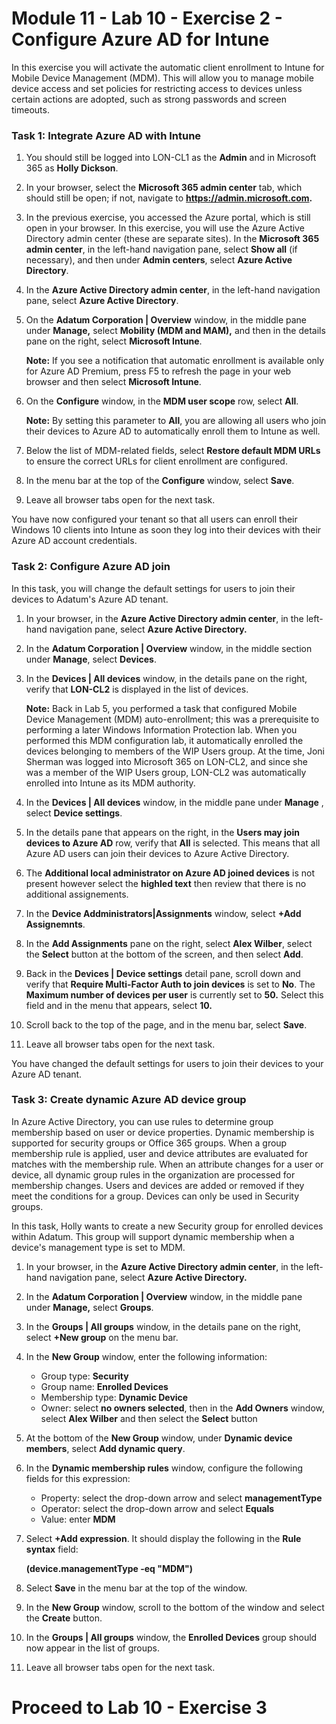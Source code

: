 # Module 11 - Lab 10 - Exercise 2 - Configure Azure AD for Intune 

In this exercise you will activate the automatic client enrollment to Intune for Mobile Device Management (MDM). This will allow you to manage mobile device access and set policies for restricting access to devices unless certain actions are adopted, such as strong passwords and screen timeouts.

### Task 1: Integrate Azure AD with Intune

1. You should still be logged into LON-CL1 as the **Admin** and in Microsoft 365 as **Holly Dickson**.

2. In your browser, select the **Microsoft 365 admin center** tab, which should still be open; if not, navigate to **https://admin.microsoft.com.** 

3. In the previous exercise, you accessed the Azure portal, which is still open in your browser. In this exercise, you will use the Azure Active Directory admin center (these are separate sites). In the **Microsoft 365 admin center**, in the left-hand navigation pane, select **Show all** (if necessary), and then under **Admin centers**, select **Azure Active Directory**.

4. In the **Azure Active Directory admin center**, in the left-hand navigation pane, select **Azure Active Directory**.

5. On the **Adatum Corporation | Overview** window, in the middle pane under **Manage,** select **Mobility (MDM and MAM),** and then in the details pane on the right, select **Microsoft Intune**.<br/>

    **Note:** If you see a notification that automatic enrollment is available only for Azure AD Premium, press F5 to refresh the page in your web browser and then select **Microsoft Intune**.

6. On the **Configure** window, in the **MDM user scope** row, select **All**.<br/>

    **Note:** By setting this parameter to **All**, you are allowing all users who join their devices to Azure AD to automatically enroll them to Intune as well.

7. Below the list of MDM-related fields, select **Restore default MDM URLs** to ensure the correct URLs for client enrollment are configured.

8. In the menu bar at the top of the **Configure** window, select **Save**.

9. Leave all browser tabs open for the next task.

You have now configured your tenant so that all users can enroll their Windows 10 clients into Intune as soon they log into their devices with their Azure AD account credentials.


### Task 2: Configure Azure AD join

In this task, you will change the default settings for users to join their devices to Adatum's Azure AD tenant.

1. In your browser, in the **Azure Active Directory admin center**, in the left-hand navigation pane, select **Azure Active Directory.**

2. In the **Adatum Corporation | Overview** window, in the middle section under **Manage**, select **Devices**.

3. In the **Devices | All devices** window, in the details pane on the right, verify that **LON-CL2** is displayed in the list of devices. <br/>

   **Note:** Back in Lab 5, you performed a task that configured Mobile Device Management (MDM) auto-enrollment; this was a prerequisite to performing a later Windows Information Protection lab. When you performed this MDM configuration lab, it automatically enrolled the devices belonging to members of the WIP Users group. At the time, Joni Sherman was logged into Microsoft 365 on LON-CL2, and since she was a member of the WIP Users group, LON-CL2 was automatically enrolled into Intune as its MDM authority.

4. In the **Devices | All devices** window, in the middle pane under **Manage** , select **Device settings**.

5. In the details pane that appears on the right, in the **Users may join devices to Azure AD** row, verify that **All** is selected. This means that all Azure AD users can join their devices to Azure Active Directory.

6. The **Additional local administrator on Azure AD joined devices** is not present however select the **highled text** then review that there is no additional assignements.

7. In the **Device Addministrators|Assignments** window, select **+Add Assignemnts**.

8. In the **Add Assignments** pane on the right, select **Alex Wilber**, select the **Select** button at the bottom of the screen, and then select **Add**.

9. Back in the **Devices | Device settings** detail pane, scroll down and verify that **Require Multi-Factor Auth to join devices** is set to **No**. The **Maximum number of devices per user** is currently set to **50.** Select this field and in the menu that appears, select **10.**

10. Scroll back to the top of the page, and in the menu bar, select **Save**.

11. Leave all browser tabs open for the next task.

You have changed the default settings for users to join their devices to your Azure AD tenant.


### Task 3: Create dynamic Azure AD device group
In Azure Active Directory, you can use rules to determine group membership based on user or device properties. Dynamic membership is supported for security groups or Office 365 groups. When a group membership rule is applied, user and device attributes are evaluated for matches with the membership rule. When an attribute changes for a user or device, all dynamic group rules in the organization are processed for membership changes. Users and devices are added or removed if they meet the conditions for a group. Devices can only be used in Security groups.

In this task, Holly wants to create a new Security group for enrolled devices within Adatum. This group will support dynamic membership when a device's management type is set to MDM.

1. In your browser, in the **Azure Active Directory admin center**, in the left-hand navigation pane, select **Azure Active Directory.**

2. In the **Adatum Corporation | Overview** window, in the middle pane under **Manage,** select **Groups**.

3. In the **Groups | All groups** window, in the details pane on the right, select **+New group** on the menu bar.

4. In the **New Group** window, enter the following information:

    - Group type: **Security**
    - Group name: **Enrolled Devices**
    - Membership type: **Dynamic Device**
    - Owner: select **no owners selected**, then in the **Add Owners** window, select **Alex Wilber** and then select the **Select** button
    
5. At the bottom of the **New Group** window, under **Dynamic device members**, select **Add dynamic query**.

6. In the **Dynamic membership rules** window, configure the following fields for this expression:

    - Property: select the drop-down arrow and select **managementType**
    - Operator: select the drop-down arrow and select **Equals**  
    - Value: enter **MDM**

7. Select **+Add expression**. It should display the following in the **Rule syntax** field:<br/>

    **(device.managementType -eq  &quot;MDM&quot;)**

8. Select **Save** in the menu bar at the top of the window.

9. In the **New Group** window, scroll to the bottom of the window and select the **Create** button.

10. In the **Groups | All groups** window, the **Enrolled Devices** group should now appear in the list of groups.

11. Leave all browser tabs open for the next task.


# Proceed to Lab 10 - Exercise 3
